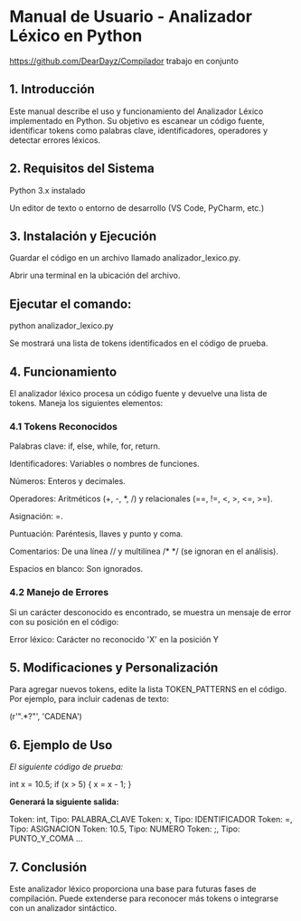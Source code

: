 # Manual de Usuario - Analizador Léxico en Python
https://github.com/DearDayz/Compilador trabajo en conjunto

## 1. Introducción

Este manual describe el uso y funcionamiento del Analizador Léxico implementado en Python. Su objetivo es escanear un código fuente, identificar tokens como palabras clave, identificadores, operadores y detectar errores léxicos.

## 2. Requisitos del Sistema

Python 3.x instalado

Un editor de texto o entorno de desarrollo (VS Code, PyCharm, etc.)

## 3. Instalación y Ejecución

Guardar el código en un archivo llamado analizador_lexico.py.

Abrir una terminal en la ubicación del archivo.

## Ejecutar el comando:

python analizador_lexico.py

Se mostrará una lista de tokens identificados en el código de prueba.

## 4. Funcionamiento

El analizador léxico procesa un código fuente y devuelve una lista de tokens. Maneja los siguientes elementos:

### 4.1 Tokens Reconocidos

Palabras clave: if, else, while, for, return.

Identificadores: Variables o nombres de funciones.

Números: Enteros y decimales.

Operadores: Aritméticos (+, -, *, /) y relacionales (==, !=, <, >, <=, >=).

Asignación: =.

Puntuación: Paréntesis, llaves y punto y coma.

Comentarios: De una línea // y multilínea /* */ (se ignoran en el análisis).

Espacios en blanco: Son ignorados.

### 4.2 Manejo de Errores

Si un carácter desconocido es encontrado, se muestra un mensaje de error con su posición en el código:

Error léxico: Carácter no reconocido 'X' en la posición Y

## 5. Modificaciones y Personalización

Para agregar nuevos tokens, edite la lista TOKEN_PATTERNS en el código. Por ejemplo, para incluir cadenas de texto:

(r'\".*?\"', 'CADENA')

## 6. Ejemplo de Uso

*El siguiente código de prueba:*

int x = 10.5;
if (x > 5) {
    x = x - 1;
}

**Generará la siguiente salida:**

Token: int, Tipo: PALABRA_CLAVE
Token: x, Tipo: IDENTIFICADOR
Token: =, Tipo: ASIGNACION
Token: 10.5, Tipo: NUMERO
Token: ;, Tipo: PUNTO_Y_COMA
...

## 7. Conclusión

Este analizador léxico proporciona una base para futuras fases de compilación. Puede extenderse para reconocer más tokens o integrarse con un analizador sintáctico.
